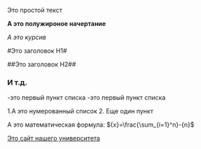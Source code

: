 Это простой текст

**А это полужироное начертание**

*А это курсив*

#Это заголовок Н1#

##Это заголовок Н2##

### И т.д.

-это первый пункт списка
-это первый пункт списка

1.А это нумерованный список
2. Еще один пункт

А это математическая формула: $\{x}=\frac{\sum_{i=1}^n}-{n}$

[Это сайт нашего университета](http://mguu.ru)
